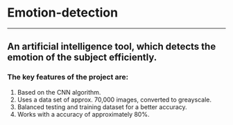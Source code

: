 # Emotion-detection
--- 
## An artificial intelligence tool, which detects the emotion of the subject efficiently.
### The key features of the project are:
  1. Based on the CNN algorithm.
  2. Uses a data set of approx. 70,000 images, converted to greayscale.
  3. Balanced testing and training dataset for a better accuracy.
  4. Works with a accuracy of approximately 80%.



[^1]: Developed By
